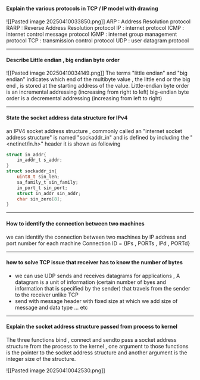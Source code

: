 #### Explain the various protocols in TCP / IP model with drawing
![[Pasted image 20250410033850.png]]
ARP : Address Resolution protocol
RARP : Reverse Address Resolution protocol
IP : internet protocol
ICMP : internet control message protocol
IGMP : internet group management protocol
TCP : transmission control protocol 
UDP : user datagram protocol

-------
#### Describe Little endian , big endian byte order 
![[Pasted image 20250410034149.png]]
The terms "little endian" and "big endian" indicates which end of the multibyte value , the little end or the big end , is stored at the starting address of the value.
Little-endian byte order is an incremental addressing (increasing from right to left)
big-endian byte order is a decremental addressing (increasing from left to right)

---
#### State the socket address data structure for IPv4
an IPV4 socket address structure , commonly called an "internet socket address structure" is named "sockaddr_in" and is defined by including the "<netinet/in.h>" header it is shown as following 
```c
struct in_addr{
	in_addr_t s_addr;
}
struct sockaddr_in{
	uint8_t sin_len;
	sa_family_t sin_family;
	in_port_t sin_port;
	struct in_addr sin_addr;
	char sin_zero[8];
}
```

----
#### How to identify the connection between two machines
we can identify the connection between two machines by IP address and port number for each machine Connection ID = {IPs , PORTs , IPd , PORTd}

---
#### how to solve TCP issue that receiver has to know the number of bytes
- we can use UDP sends and receives datagrams for applications , A datagram is a unit of information (certain number of byes and information that is specified by the sender) that travels from the sender to the receiver unlike TCP 
- send with message header with fixed size at which we add size of message and data type ... etc
---
#### Explain the socket address structure passed from process to kernel
The three functions bind , connect and sendto pass a socket address structure from the process to the kernel , one argument to those functions is the pointer to the socket address structure and another argument is the integer size of the structure.

![[Pasted image 20250410042530.png]]